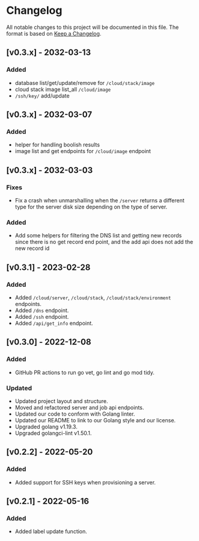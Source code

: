 # Changelog
All notable changes to this project will be documented in this file. The format is based on [Keep a Changelog](https://keepachangelog.com/en/1.0.0/).

## [v0.3.x] - 2032-03-13
### Added
- database list/get/update/remove for `/cloud/stack/image`
- cloud stack image list_all `/cloud/image`
- `/ssh/key/` add/update 

## [v0.3.x] - 2032-03-07
### Added
- helper for handling boolish results
- image list and get endpoints for `/cloud/image` endpoint

## [v0.3.x] - 2032-03-03
### Fixes
- Fix a crash when unmarshalling when the `/server` returns a different type for the server disk size depending on the type of server.

### Added
- Add some helpers for filtering the DNS list and getting new records since there is no get record end point, and the add api does not add the new record id 

## [v0.3.1] - 2023-02-28
### Added
- Added `/cloud/server`, `/cloud/stack`, `/cloud/stack/environment` endpoints.
- Added `/dns` endpoint.
- Added `/ssh` endpoint.
- Added `/api/get_info` endpoint.

## [v0.3.0] - 2022-12-08
### Added
- GitHub PR actions to run go vet, go lint and go mod tidy.

### Updated
- Updated project layout and structure.
- Moved and refactored server and job api endpoints.
- Updated our code to conform with Golang linter.
- Updated our README to link to our Golang style and our license.
- Upgraded golang v1.19.3.
- Upgraded golangci-lint v1.50.1.

## [v0.2.2] - 2022-05-20
### Added
- Added support for SSH keys when provisioning a server.

## [v0.2.1] - 2022-05-16
### Added
- Added label update function. 